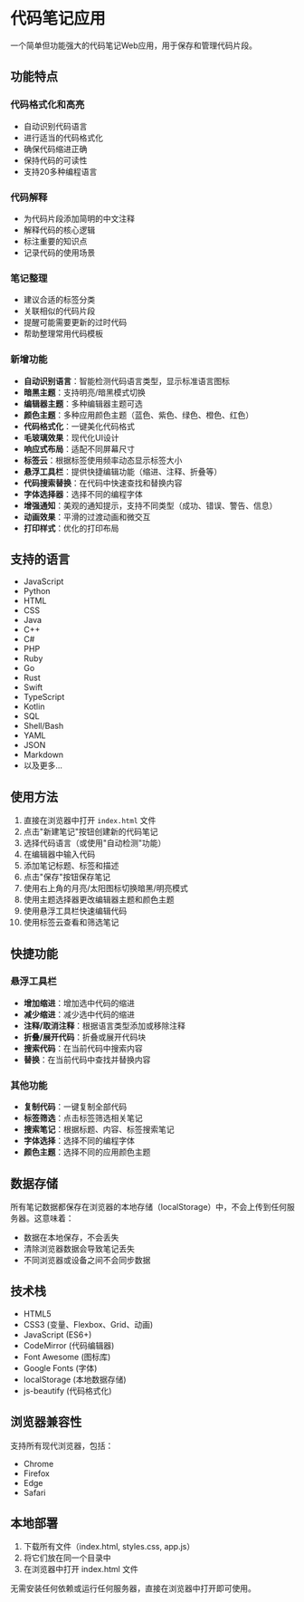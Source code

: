 # 代码笔记应用

一个简单但功能强大的代码笔记Web应用，用于保存和管理代码片段。

## 功能特点

### 代码格式化和高亮
- 自动识别代码语言
- 进行适当的代码格式化
- 确保代码缩进正确
- 保持代码的可读性
- 支持20多种编程语言

### 代码解释
- 为代码片段添加简明的中文注释
- 解释代码的核心逻辑
- 标注重要的知识点
- 记录代码的使用场景

### 笔记整理
- 建议合适的标签分类
- 关联相似的代码片段
- 提醒可能需要更新的过时代码
- 帮助整理常用代码模板

### 新增功能
- **自动识别语言**：智能检测代码语言类型，显示标准语言图标
- **暗黑主题**：支持明亮/暗黑模式切换
- **编辑器主题**：多种编辑器主题可选
- **颜色主题**：多种应用颜色主题（蓝色、紫色、绿色、橙色、红色）
- **代码格式化**：一键美化代码格式
- **毛玻璃效果**：现代化UI设计
- **响应式布局**：适配不同屏幕尺寸
- **标签云**：根据标签使用频率动态显示标签大小
- **悬浮工具栏**：提供快捷编辑功能（缩进、注释、折叠等）
- **代码搜索替换**：在代码中快速查找和替换内容
- **字体选择器**：选择不同的编程字体
- **增强通知**：美观的通知提示，支持不同类型（成功、错误、警告、信息）
- **动画效果**：平滑的过渡动画和微交互
- **打印样式**：优化的打印布局

## 支持的语言

- JavaScript
- Python
- HTML
- CSS
- Java
- C++
- C#
- PHP
- Ruby
- Go
- Rust
- Swift
- TypeScript
- Kotlin
- SQL
- Shell/Bash
- YAML
- JSON
- Markdown
- 以及更多...

## 使用方法

1. 直接在浏览器中打开 `index.html` 文件
2. 点击"新建笔记"按钮创建新的代码笔记
3. 选择代码语言（或使用"自动检测"功能）
4. 在编辑器中输入代码
5. 添加笔记标题、标签和描述
6. 点击"保存"按钮保存笔记
7. 使用右上角的月亮/太阳图标切换暗黑/明亮模式
8. 使用主题选择器更改编辑器主题和颜色主题
9. 使用悬浮工具栏快速编辑代码
10. 使用标签云查看和筛选笔记

## 快捷功能

### 悬浮工具栏
- **增加缩进**：增加选中代码的缩进
- **减少缩进**：减少选中代码的缩进
- **注释/取消注释**：根据语言类型添加或移除注释
- **折叠/展开代码**：折叠或展开代码块
- **搜索代码**：在当前代码中搜索内容
- **替换**：在当前代码中查找并替换内容

### 其他功能
- **复制代码**：一键复制全部代码
- **标签筛选**：点击标签筛选相关笔记
- **搜索笔记**：根据标题、内容、标签搜索笔记
- **字体选择**：选择不同的编程字体
- **颜色主题**：选择不同的应用颜色主题

## 数据存储

所有笔记数据都保存在浏览器的本地存储（localStorage）中，不会上传到任何服务器。这意味着：

- 数据在本地保存，不会丢失
- 清除浏览器数据会导致笔记丢失
- 不同浏览器或设备之间不会同步数据

## 技术栈

- HTML5
- CSS3 (变量、Flexbox、Grid、动画)
- JavaScript (ES6+)
- CodeMirror (代码编辑器)
- Font Awesome (图标库)
- Google Fonts (字体)
- localStorage (本地数据存储)
- js-beautify (代码格式化)

## 浏览器兼容性

支持所有现代浏览器，包括：
- Chrome
- Firefox
- Edge
- Safari

## 本地部署

1. 下载所有文件（index.html, styles.css, app.js）
2. 将它们放在同一个目录中
3. 在浏览器中打开 index.html 文件

无需安装任何依赖或运行任何服务器，直接在浏览器中打开即可使用。 